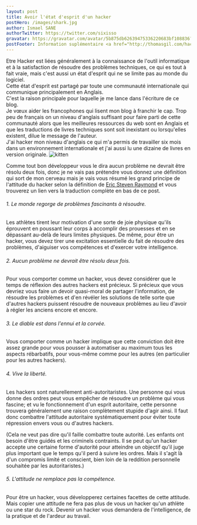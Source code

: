```yaml
---
layout: post
title: Avoir l'état d'esprit d'un hacker
postHero: /images/shark.jpg
author: Ismael SANE
authorTwitter: https://twitter.com/sixisso
gravatar: https://gravatar.com/avatar/5b875db62639475336220683bf108836?s=150
postFooter: Information suplémentaire <a href="http://thomasgil.com/hacker.html" target="_blank">Comment devenir un hacker</a>
---
```


Etre Hacker est liées généralement à la connaissance de l'outil informatique et à la satisfaction de résoudre des problèmes techniques, ce qui es tout à fait vraie, mais c'est aussi un état d'esprit qui ne se limite pas au monde du logiciel. <br> Cette état d'esprit est partagé par toute une communauté internationale qui communique principalement en Anglais. <br> C'est la raison principale pour laquelle je me lance dans l'écriture de ce blog.  <br>Je vœux aider les francophones qui lisent mon blog à franchir le cap. Trop peu de français on un niveau d'anglais suffisant pour faire parti de cette communauté alors que les meilleures ressources du web sont en Anglais et que les traductions de livres techniques sont soit inexistant ou lorsqu'elles existent, dilue le message de l'auteur.  <br> J'ai hacker mon niveau d'anglais ce qui m'a permis de travailler six mois dans un environnement internationale et j'ai aussi lu une dizaine de livres en version originale.
<img class="pull-left" src="http://placekitten.com/g/400/200"
     alt="kitten">

Comme tout bon développeur vous le dira aucun problème ne devrait être résolu deux fois, donc je ne vais pas prétendre vous donnez une définition qui sort de mon cerveau mais je vais vous résumé les grand principe de l'attitude du hacker selon la définition de <a href="http://catb.org/~esr/" target="_blank">Eric Steven Raymond</a> et vous trouverez un lien vers la traduction complète en bas de ce post.
<h6>1. Le monde regorge de problèmes fascinants à résoudre.</h6>
 Les athlètes tirent leur motivation d'une sorte de joie physique qu'ils éprouvent en poussant leur corps à accomplir des prouesses et en se dépassant au-delà de leurs limites physiques. De même, pour être un hacker, vous devez tirer une excitation essentielle du fait de résoudre des problèmes, d'aiguiser vos compétences et d'exercer votre intelligence. <br>


<h6>2. Aucun problème ne devrait être résolu deux fois.</h6>
Pour vous comporter comme un hacker, vous devez considérer que le temps de réflexion des autres hackers est précieux. Si précieux que vous devriez vous faire un devoir quasi-moral de partager l'information, de résoudre les problèmes et d'en révéler les solutions de telle sorte que d'autres hackers puissent résoudre de nouveaux problèmes au lieu d'avoir à régler les anciens encore et encore. <br>

<h6>3. Le diable est dans l'ennui et la corvée.</h6>
Vous comporter comme un hacker implique que cette conviction doit être assez grande pour vous pousser à automatiser au maximum tous les aspects rébarbatifs, pour vous-même comme pour les autres (en particulier pour les autres hackers). <br>

<h6>4. Vive la liberté.</h6>
Les hackers sont naturellement anti-autoritaristes. Une personne qui vous donne des ordres peut vous empêcher de résoudre un problème qui vous fascine; et vu le fonctionnement d'un esprit autoritaire, cette personne trouvera généralement une raison complètement stupide d'agir ainsi. Il faut donc combattre l'attitude autoritaire systématiquement pour éviter toute répression envers vous ou d'autres hackers.

(Cela ne veut pas dire qu'il faille combattre toute autorité. Les enfants ont besoin d'être guidés et les criminels contraints. Il se peut qu'un hacker accepte une certaine forme d'autorité pour atteindre un objectif qu'il juge plus important que le temps qu'il perd à suivre les ordres. Mais il s'agit là d'un compromis limité et conscient, bien loin de la reddition personnelle souhaitée par les autoritaristes.) <br>

<h6>5. L'attitude ne remplace pas la compétence.</h6>
Pour être un hacker, vous développerez certaines facettes de cette attitude. Mais copier une attitude ne fera pas plus de vous un hacker qu'un athlète ou une star du rock. Devenir un hacker vous demandera de l'intelligence, de la pratique et de l'ardeur au travail.


